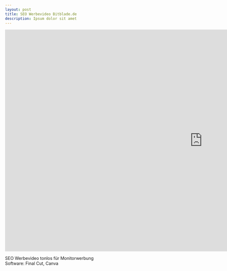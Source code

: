 ```yaml
---
layout: post
title: SEO Werbevideo Bitblade.de
description: Ipsum dolor sit amet
---
```


<iframe width="1300" height="732" src="https://www.youtube.com/embed/sr7f5by1L74?si=vZsUZpfID8Apjwdo" title="YouTube video player" frameborder="0" allow="accelerometer; autoplay; clipboard-write; encrypted-media; gyroscope; picture-in-picture; web-share" referrerpolicy="strict-origin-when-cross-origin" allowfullscreen></iframe>

SEO Werbevideo tonlos für Monitorwerbung<br>
Software: Final Cut, Canva